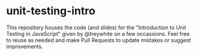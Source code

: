 # unit-testing-intro
This repository houses the code (and slides) for the "Introduction to Unit Testing in JavaScript" given by @treywhite on a few occassions.  Feel free to reuse as needed and make Pull Requests to update mistakes or suggest improvements.
